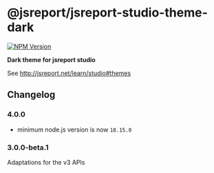 # @jsreport/jsreport-studio-theme-dark
[![NPM Version](http://img.shields.io/npm/v/@jsreport/jsreport-studio-theme-dark.svg?style=flat-square)](https://npmjs.com/package/@jsreport/jsreport-studio-theme-dark)

**Dark theme for jsreport studio**

See http://jsreport.net/learn/studio#themes

## Changelog

### 4.0.0

- minimum node.js version is now `18.15.0`

### 3.0.0-beta.1

Adaptations for the v3 APIs

